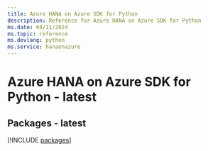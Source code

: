 ```yaml
---
title: Azure HANA on Azure SDK for Python
description: Reference for Azure HANA on Azure SDK for Python
ms.date: 04/11/2024
ms.topic: reference
ms.devlang: python
ms.service: hanaonazure
---
```

# Azure HANA on Azure SDK for Python - latest
## Packages - latest
[!INCLUDE [packages](hana-on-azure-index.md)]